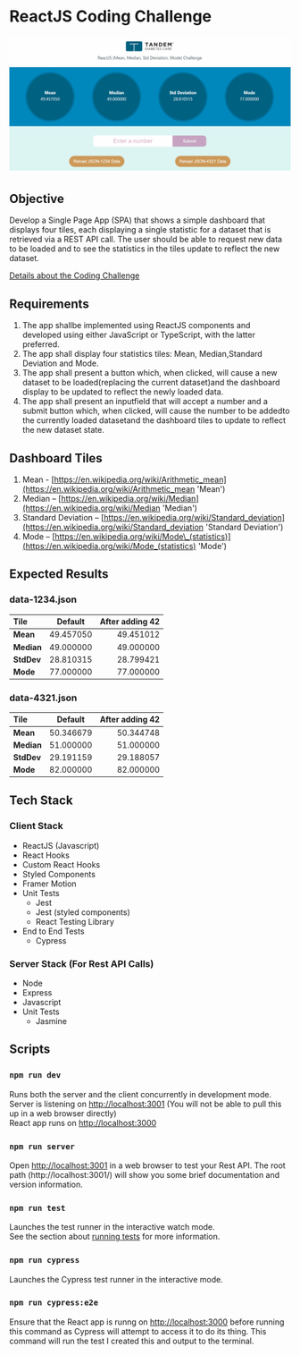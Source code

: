 # ReactJS Coding Challenge

![Preview of challenge](statistics-challenge.gif)

## Objective

Develop a Single Page App (SPA) that shows a simple dashboard that displays four tiles, each displaying a single statistic for a dataset that is retrieved via a REST API call. The user should be able to request new data to be loaded and to see the statistics in the tiles update to reflect the new dataset.

[Details about the Coding Challenge](src/docs/TandemReactJSChallenge.pdf 'Coding Challenge')

## Requirements

<ol>
  <li>The app shallbe implemented using ReactJS components and developed using either JavaScript or TypeScript, with the latter preferred.</li>
  <li>
  The app shall display four statistics tiles: Mean, Median,Standard Deviation and Mode.
  </li>
  <li>
  The app shall present a button which, when clicked, will cause a new dataset to be loaded(replacing the current dataset)and the dashboard display to be updated to reflect the newly loaded data.
  </li>
  <li>
  The app shall present an inputfield that will accept a number and a submit button which, when clicked, will cause the number to be addedto the currently loaded datasetand the dashboard tiles to update to reflect the new dataset state.
  </li>
</ol>

## Dashboard Tiles

1. Mean - [https://en.wikipedia.org/wiki/Arithmetic_mean](https://en.wikipedia.org/wiki/Arithmetic_mean 'Mean')
2. Median – [https://en.wikipedia.org/wiki/Median](https://en.wikipedia.org/wiki/Median 'Median')
3. Standard Deviation – [https://en.wikipedia.org/wiki/Standard_deviation](https://en.wikipedia.org/wiki/Standard_deviation 'Standard Deviation')
4. Mode – [https://en.wikipedia.org/wiki/Mode\_(statistics)](<https://en.wikipedia.org/wiki/Mode_(statistics)> 'Mode')

## Expected Results

### data-1234.json

| Tile       |  Default  | After adding 42 |
| :--------- | :-------: | --------------: |
| **Mean**   | 49.457050 |       49.451012 |
| **Median** | 49.000000 |       49.000000 |
| **StdDev** | 28.810315 |       28.799421 |
| **Mode**   | 77.000000 |       77.000000 |

### data-4321.json

| Tile       |  Default  | After adding 42 |
| :--------- | :-------: | --------------: |
| **Mean**   | 50.346679 |       50.344748 |
| **Median** | 51.000000 |       51.000000 |
| **StdDev** | 29.191159 |       29.188057 |
| **Mode**   | 82.000000 |       82.000000 |

## Tech Stack

### Client Stack

<ul>
  <li>ReactJS (Javascript)</li>
  <li>React Hooks</li>
  <li>Custom React Hooks</li>
  <li>Styled Components</li>
  <li>Framer Motion</li>
  <li>Unit Tests
    <ul>
      <li>Jest</li>
      <li>Jest (styled components)</li>
      <li>React Testing Library</li>
    </ul>
  </li>
  <li>End to End Tests
    <ul>
      <li>Cypress</li>
    </ul>
  </li>
</ul>

### Server Stack (For Rest API Calls)

<ul>
  <li>Node</li>
  <li>Express</li>
  <li>Javascript</li>
  <li>Unit Tests
    <ul>
      <li>Jasmine</li>
    </ul>
  </li>
</ul>

## Scripts

### `npm run dev`

Runs both the server and the client concurrently in development mode.<br />
Server is listening on [http://localhost:3001](http://localhost:3001) (You will not be able to pull this up in a web browser directly)<br/>
React app runs on [http://localhost:3000](http://localhost:3000)

### `npm run server`

Open [http://localhost:3001](http://localhost:3001) in a web browser to test your Rest API. The root path (http://localhost:3001/) will show you some brief documentation and version information.

### `npm run test`

Launches the test runner in the interactive watch mode.<br />
See the section about [running tests](https://facebook.github.io/create-react-app/docs/running-tests) for more information.

### `npm run cypress`

Launches the Cypress test runner in the interactive mode.<br />

### `npm run cypress:e2e`

Ensure that the React app is runng on [http://localhost:3000](http://localhost:3000) before running this command as Cypress will attempt to access it to do its thing. This command will run the test I created this and output to the terminal.<br/>
